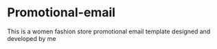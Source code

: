 # Promotional-email
This is a women fashion store promotional email template designed and developed by me
